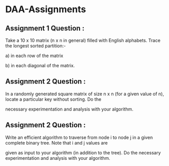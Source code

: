 # DAA-Assignments
## Assignment 1 Question :

Take a 10 x 10 matrix (n x n in general) filled with English alphabets. Trace the longest sorted partition:-

a) in each row of the matrix

b) in each diagonal of the matrix.

## Assignment 2 Question :

In a randomly generated square matrix of size n x n (for a given value of n), locate a particular key without sorting. Do the

necessary experimentation and analysis with your algorithm.

## Assignment 2 Question :

Write an efficient algorithm to traverse from node i to node j in a given complete binary tree. Note that i and j values are

given as input to your algorithm (in addition to the tree). Do the necessary experimentation and analysis with your algorithm.
